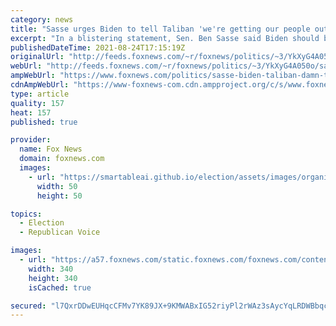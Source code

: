 ```yaml
---
category: news
title: "Sasse urges Biden to tell Taliban 'we're getting our people out however long it takes': 'Damn the deadline'"
excerpt: "In a blistering statement, Sen. Ben Sasse said Biden should be calling the shots, not the Taliban, who said there would be \"no extensions\" of the deadline set for withdrawal."
publishedDateTime: 2021-08-24T17:15:19Z
originalUrl: "http://feeds.foxnews.com/~r/foxnews/politics/~3/YkXyG4A050o/sasse-biden-taliban-damn-the-deadline"
webUrl: "http://feeds.foxnews.com/~r/foxnews/politics/~3/YkXyG4A050o/sasse-biden-taliban-damn-the-deadline"
ampWebUrl: "https://www.foxnews.com/politics/sasse-biden-taliban-damn-the-deadline.amp"
cdnAmpWebUrl: "https://www-foxnews-com.cdn.ampproject.org/c/s/www.foxnews.com/politics/sasse-biden-taliban-damn-the-deadline.amp"
type: article
quality: 157
heat: 157
published: true

provider:
  name: Fox News
  domain: foxnews.com
  images:
    - url: "https://smartableai.github.io/election/assets/images/organizations/foxnews.com-50x50.jpg"
      width: 50
      height: 50

topics:
  - Election
  - Republican Voice

images:
  - url: "https://a57.foxnews.com/static.foxnews.com/foxnews.com/content/uploads/2021/03/340/340/RonnBlitzerHeadshot.jpg?ve=1&tl=1"
    width: 340
    height: 340
    isCached: true

secured: "l7QxrDDwEUHqcCFMv7YK89JX+9KMWABxIG52riyPl2rWAz3sAycYqLRDWBbqcNUj/xJErzem36X9xaDw/njENK9B6vQsXgxZjJAIo1uyfXSB2aaRBZuUIGkYSwWUOdYs6vX9SxfOpXUPUgAC0Uh722ArgBVpESaTLN7Zc8LT0SHl3G/22NLH9jNANuRpCWfI9OVnsTH5oohGtk0L5XT3jXOdoVbWN+/MUzO+jYX2AJJqOAgG8JNm/o7YoTcU+kqo//bDVTg3+7yWuoW58NrBOldohRgxiogErS2Pp+2XcmeP9Px9h/Ajw04+s5WQ0Z4OlWPJob4ZPgYZ6CFbUJ/xrjIYwzZhuX53dFIfjPP951Q=;/wHQ62sXgQzA7sBXQRz0Cg=="
---
```


